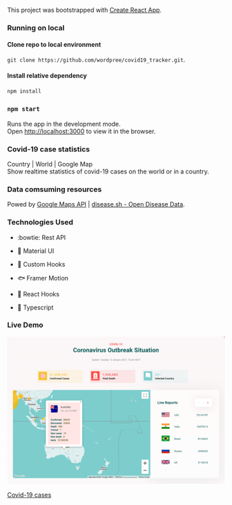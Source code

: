This project was bootstrapped with [Create React App](https://github.com/facebook/create-react-app).

### Running on local

#### Clone repo to local environment

`git clone https://github.com/wordpree/covid19_tracker.git`.

#### Install relative dependency

`npm install`

### `npm start`

Runs the app in the development mode.<br />
Open [http://localhost:3000](http://localhost:3000) to view it in the browser.

### Covid-19 case statistics

Country | World | Google Map <br />
Show realtime statistics of covid-19 cases on the world or in a country.

### Data comsuming resources

Powed by [Google Maps API](https://developers.google.com/maps/documentation/javascript/overview) | [disease.sh - Open Disease Data](https://corona.lmao.ninja/).

### Technologies Used

- :bowtie: Rest API

- :koala: Material UI

- :dog: Custom Hooks

- :fish: Framer Motion

- :sunflower: React Hooks

- :bear: Typescript

### Live Demo

![screenshot of the website](/src/assets/tracking.png)

[Covid-19 cases](https://novel-covid19-tracking.netlify.app/)
